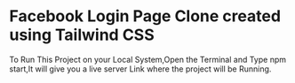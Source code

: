 # Facebook Login Page Clone created using Tailwind CSS

To Run This Project on your Local System,Open the Terminal and Type npm start,It will give you a live server Link where the project will be Running.
